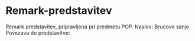 # Remark-predstavitev

Remark predstavitev, pripravljena pri predmetu POP.
Naslov: Brucove sanje
Povezava do predstavitve:
